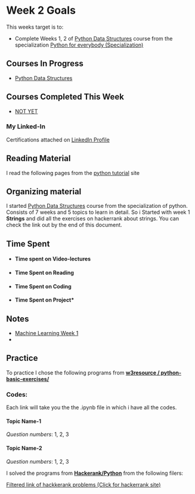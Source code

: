 # **Week 2 Goals**
This weeks target is to:
* Complete Weeks 1, 2 of [Python Data Structures](https://www.coursera.org/learn/python-data?specialization=python) course from the specialization [Python for everybody (Specialization)](https://www.coursera.org/specializations/python)
## Courses In Progress
* [Python Data Structures](https://www.coursera.org/learn/python-data?specialization=python)

## Courses Completed This Week
* [NOT YET]()

### My Linked-In
Certifications attached on [LinkedIn Profile](https://www.linkedin.com/in/habib-ur-rehman/)

## Reading Material
I read the following pages from the [python tutorial](https://docs.python.org/3/tutorial/) site

## Organizing material
I started [Python Data Structures](https://www.coursera.org/learn/python-data?specialization=python) course from the specialization of python. Consists of 7 weeks and 5 topics to learn in detail.
So i Started with week 1 **Strings** and did all the exercises on hackerrank about strings. You can check the link out by  the end of this document.

## Time Spent
* #### Time spent on Video-lectures

* #### Time Spent on Reading

* #### Time Spent on Coding

* #### Time Spent on Project*

## Notes
* [Machine Learning Week 1](https://github.com/habibanalytics/Machine-Learning-Andrew-NG/blob/master/Week%201/README.md)
* []()

## Practice
To practice I chose the following programs from **[w3resource / python-basic-exercises/](https://www.w3resource.com/python-exercises/python-basic-exercises.php)**

### Codes:
Each link will take you the the .ipynb file in which i have all the codes.
#### Topic Name-1
*Question numbers*:  1, 2, 3
#### Topic Name-2
*Question numbers*:  1, 2, 3

I solved the programs from **[Hackerank/Python](https://www.hackerrank.com/domains/python)** from the following filers:

[Filtered link of hackkerank problems (Click for hackerrank site)]()
